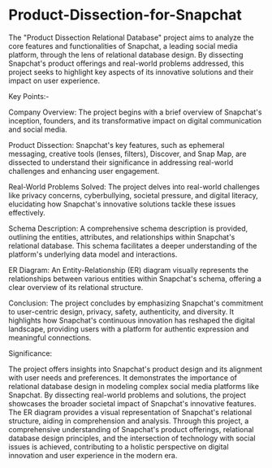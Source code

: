 # Product-Dissection-for-Snapchat
The "Product Dissection Relational Database" project aims to analyze the core features and functionalities of Snapchat, a leading social media platform, through the lens of relational database design. By dissecting Snapchat's product offerings and real-world problems addressed, this project seeks to highlight key aspects of its innovative solutions and their impact on user experience.

Key Points:-

Company Overview: The project begins with a brief overview of Snapchat's inception, founders, and its transformative impact on digital communication and social media.

Product Dissection: Snapchat's key features, such as ephemeral messaging, creative tools (lenses, filters), Discover, and Snap Map, are dissected to understand their significance in addressing real-world challenges and enhancing user engagement.

Real-World Problems Solved: The project delves into real-world challenges like privacy concerns, cyberbullying, societal pressure, and digital literacy, elucidating how Snapchat's innovative solutions tackle these issues effectively.

Schema Description: A comprehensive schema description is provided, outlining the entities, attributes, and relationships within Snapchat's relational database. This schema facilitates a deeper understanding of the platform's underlying data model and interactions.

ER Diagram: An Entity-Relationship (ER) diagram visually represents the relationships between various entities within Snapchat's schema, offering a clear overview of its relational structure.

Conclusion: The project concludes by emphasizing Snapchat's commitment to user-centric design, privacy, safety, authenticity, and diversity. It highlights how Snapchat's continuous innovation has reshaped the digital landscape, providing users with a platform for authentic expression and meaningful connections.

Significance:

The project offers insights into Snapchat's product design and its alignment with user needs and preferences.
It demonstrates the importance of relational database design in modeling complex social media platforms like Snapchat.
By dissecting real-world problems and solutions, the project showcases the broader societal impact of Snapchat's innovative features.
The ER diagram provides a visual representation of Snapchat's relational structure, aiding in comprehension and analysis.
Through this project, a comprehensive understanding of Snapchat's product offerings, relational database design principles, and the intersection of technology with social issues is achieved, contributing to a holistic perspective on digital innovation and user experience in the modern era.
